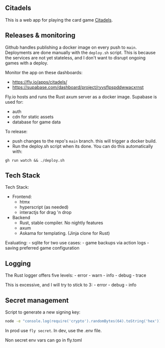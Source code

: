 ## Citadels
This is a web app for playing the card game [Citadels](https://boardgamegeek.com/boardgame/478/citadels).

## Releases & monitoring
Github handles publishing a docker image on every push to `main`.  
Deployments are done manually with the `deploy.sh` script.
This is because the services are not yet stateless, and I don't want to disrupt ongoing games with a deploy.

Monitor the app on these dashboards: 
- https://fly.io/apps/citadels/
- https://supabase.com/dashboard/project/ryvsflpspddwwacxrnst

Fly.io hosts and runs the Rust axum server as a docker image.
Supabase is used for:
- auth
- cdn for static assets
- database for game data

To release:
- push changes to the repo's `main` branch. this will trigger a docker build.
- Run the deploy.sh script when its done. You can do this automatically with:
```
gh run watch && ./deploy.sh
```

## Tech Stack 
Tech Stack:
- Frontend:
    - htmx
    - hyperscript (as needed)
    - interactjs for drag 'n drop
- Backend 
    - Rust, stable compiler. No nightly features
    - axum
    - Askama for templating. (Jinja clone for Rust)

Evaluating:
    - sqlite for two use cases:
        - game backups via action logs
        - saving preferred game configuration

## Logging
The Rust logger offers five levels:
    - error
    - warn
    - info
    - debug
    - trace

This is excessive, and I will try to stick to 3:
    - error
    - debug
    - info

## Secret management
Script to generate a new signing key:
```bash
node -e "console.log(require('crypto').randomBytes(64).toString('hex'))"
```
In prod use `fly secret`.
In dev, use the .env file.

Non secret env vars can go in fly.toml
